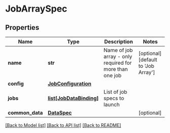 # JobArraySpec

## Properties
Name | Type | Description | Notes
------------ | ------------- | ------------- | -------------
**name** | **str** | Name of job array - only required for more than one job | [optional] [default to 'Job Array']
**config** | [**JobConfiguration**](JobConfiguration.md) |  | 
**jobs** | [**list[JobDataBinding]**](JobDataBinding.md) | List of job specs to launch | 
**common_data** | [**DataSpec**](DataSpec.md) |  | [optional] 

[[Back to Model list]](../README.md#documentation-for-models) [[Back to API list]](../README.md#documentation-for-api-endpoints) [[Back to README]](../README.md)


